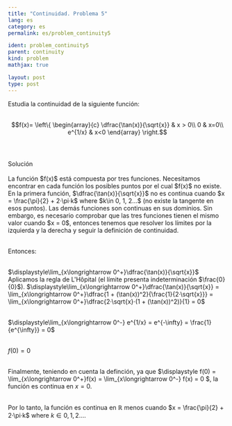```yaml
---
title: "Continuidad. Problema 5"
lang: es
category: es
permalink: es/problem_continuity5

ident: problem_continuity5
parent: continuity
kind: problem
mathjax: true

layout: post
type: post
---
```


<div>
Estudia la continuidad de la siguiente función: <br><br>

$$f(x)= 
\left\{ 
\begin{array}{c}
\dfrac{\tan(x)}{\sqrt{x}} &  x > 0\\
0 & x=0\\
e^{1/x} & x<0
\end{array}
\right.$$<br><br>


<div class="bcblue boxdissap">
Solución
</div><br>

<div class="dissap">
La función $f(x)$ está compuesta por tres funciones. Necesitamos encontrar en cada función los posibles puntos por el cual $f(x)$ no existe. En la primera función, $\dfrac{\tan(x)}{\sqrt{x}}$ no es continua cuando $x = \frac{\pi}{2} + 2·\pi·k$ where $k\in  0, 1, 2...$ (no existe la tangente en esos puntos). Las demás funciones son continuas en sus dominios. Sin embargo, es necesario comprobar que las tres funciones tienen el mismo valor cuando $x = 0$, entonces tenemos que resolver los límites por la izquierda y la derecha y seguir la definición de continuidad. <br><br>

Entonces:<br><br>

$\displaystyle\lim_{x\longrightarrow 0^+}\dfrac{\tan(x)}{\sqrt{x}}$ Aplicamos la regla de L'Hôpital (el límite presenta indeterminación $\frac{0}{0}$). $\displaystyle\lim_{x\longrightarrow 0^+}\dfrac{\tan(x)}{\sqrt{x}} = \lim_{x\longrightarrow 0^+}\dfrac{1 + (\tan(x))^2}{\frac{1}{2·\sqrt{x}}} = \lim_{x\longrightarrow 0^+}\dfrac{2·\sqrt{x}·(1 + (\tan(x))^2)}{1} = 0$ <br><br>

$\displaystyle\lim_{x\longrightarrow 0^-} e^{1/x} = e^{-\infty} = \frac{1}{e^{\infty}} = 0$<br><br>

$f(0) = 0$ <br><br>

Finalmente, teniendo en cuenta la definción, ya que $\displaystyle f(0) =  \lim_{x\longrightarrow 0^+}f(x) = \lim_{x\longrightarrow 0^-} f(x) = 0 $, la función es continua en $x = 0$. <br><br>

Por lo tanto, la función es continua en $\mathbb{R}$ menos cuando $x = \frac{\pi}{2} + 2·\pi·k$ where $k\in  0, 1, 2...$.

</div>
